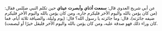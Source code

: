 عن أبي شريح العدوي قال: **سمعت أذناي** **وأبصرت عيناي** حين تكلم النبي صللس فقال: (من كان يؤمن بالله واليوم الأخر فليكرم جاره، ومن كان يؤمن بالله واليوم الأخر فليكرم ضيفه جائزته)، قال: وما جائزته يا رسول الله؟ قال: (يوم وليلة، والضيافة ثلاثة أيام، فما كان وراء ذلك فهو صدقة عليه، ومن كان يؤمن بالله واليوم الأخر فليقل خيرًا أو ليصمت).